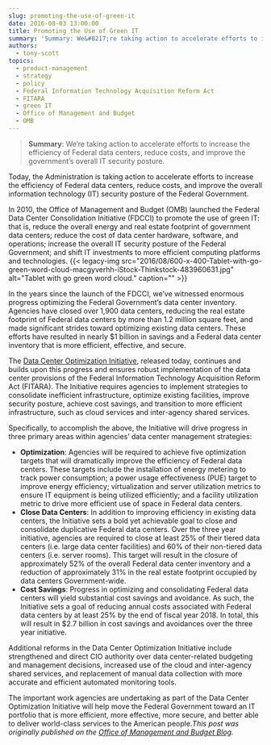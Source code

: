 ```yaml
---
slug: promoting-the-use-of-green-it
date: 2016-08-03 13:00:00
title: Promoting the Use of Green IT
summary: 'Summary: We&#8217;re taking action to accelerate efforts to increase the efficiency of Federal data centers, reduce costs, and improve the government&#8217;s overall IT security posture. Today, the Administration is taking action to accelerate efforts to increase the efficiency of Federal data centers, reduce costs, and improve the overall information technology (IT) security posture of the Federal'
authors:
  - tony-scott
topics:
  - product-management
  - strategy
  - policy
  - Federal Information Technology Acquisition Reform Act
  - FITARA
  - green IT
  - Office of Management and Budget
  - OMB
---
```


> **Summary**: We&#8217;re taking action to accelerate efforts to increase the efficiency of Federal data centers, reduce costs, and improve the government&#8217;s overall IT security posture.

Today, the Administration is taking action to accelerate efforts to increase the efficiency of Federal data centers, reduce costs, and improve the overall information technology (IT) security posture of the Federal Government.

In 2010, the Office of Management and Budget (OMB) launched the Federal Data Center Consolidation Initiative (FDCCI) to promote the use of green IT: that is, reduce the overall energy and real estate footprint of government data centers; reduce the cost of data center hardware, software, and operations; increase the overall IT security posture of the Federal Government; and shift IT investments to more efficient computing platforms and technologies. {{< legacy-img src="2016/08/600-x-400-Tablet-with-go-green-word-cloud-macgyverhh-iStock-Thinkstock-483960631.jpg" alt="Tablet with go green word cloud." caption="" >}} 

In the years since the launch of the FDCCI, we’ve witnessed enormous progress optimizing the Federal Government’s data center inventory. Agencies have closed over 1,900 data centers, reducing the real estate footprint of Federal data centers by more than 1.2 million square feet, and made significant strides toward optimizing existing data centers. These efforts have resulted in nearly $1 billion in savings and a Federal data center inventory that is more efficient, effective, and secure.

The [Data Center Optimization Initiative](https://www.whitehouse.gov/sites/default/files/omb/memoranda/2016/m_16_19_1.pdf), released today, continues and builds upon this progress and ensures robust implementation of the data center provisions of the Federal Information Technology Acquisition Reform Act (FITARA). The Initiative requires agencies to implement strategies to consolidate inefficient infrastructure, optimize existing facilities, improve security posture, achieve cost savings, and transition to more efficient infrastructure, such as cloud services and inter-agency shared services.

Specifically, to accomplish the above, the Initiative will drive progress in three primary areas within agencies’ data center management strategies:

  * **Optimization**: Agencies will be required to achieve five optimization targets that will dramatically improve the efficiency of Federal data centers. These targets include the installation of energy metering to track power consumption; a power usage effectiveness (PUE) target to improve energy efficiency; virtualization and server utilization metrics to ensure IT equipment is being utilized efficiently; and a facility utilization metric to drive more efficient use of space in Federal data centers.
  * **Close Data Centers**: In addition to improving efficiency in existing data centers, the Initiative sets a bold yet achievable goal to close and consolidate duplicative Federal data centers. Over the three year initiative, agencies are required to close at least 25% of their tiered data centers (i.e. large data center facilities) and 60% of their non-tiered data centers (i.e. server rooms). This target will result in the closure of approximately 52% of the overall Federal data center inventory and a reduction of approximately 31% in the real estate footprint occupied by data centers Government-wide.
  * **Cost Savings**: Progress in optimizing and consolidating Federal data centers will yield substantial cost savings and avoidance. As such, the Initiative sets a goal of reducing annual costs associated with Federal data centers by at least 25% by the end of fiscal year 2018. In total, this will result in $2.7 billion in cost savings and avoidances over the three year initiative.

Additional reforms in the Data Center Optimization Initiative include strengthened and direct CIO authority over data center-related budgeting and management decisions, increased use of the cloud and inter-agency shared services, and replacement of manual data collection with more accurate and efficient automated monitoring tools.

The important work agencies are undertaking as part of the Data Center Optimization Initiative will help move the Federal Government toward an IT portfolio that is more efficient, more effective, more secure, and better able to deliver world-class services to the American people._This post was originally published on the [Office of Management and Budget Blog](https://www.whitehouse.gov/omb/blog)._